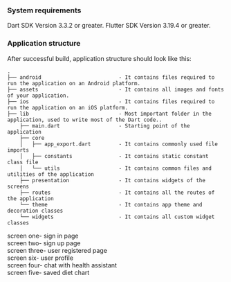  
### System requirements

Dart SDK Version 3.3.2 or greater.
Flutter SDK Version 3.19.4 or greater.


### Application structure
After successful build, application structure should look like this:
                    
```
.
├── android                         - It contains files required to run the application on an Android platform.
├── assets                          - It contains all images and fonts of your application.
├── ios                             - It contains files required to run the application on an iOS platform.
├── lib                             - Most important folder in the application, used to write most of the Dart code..
    ├── main.dart                   - Starting point of the application
    ├── core
    │   ├── app_export.dart         - It contains commonly used file imports
    │   ├── constants               - It contains static constant class file
    │   └── utils                   - It contains common files and utilities of the application
    ├── presentation                - It contains widgets of the screens
    ├── routes                      - It contains all the routes of the application
    └── theme                       - It contains app theme and decoration classes
    └── widgets                     - It contains all custom widget classes
```


<p> screen one- sign in page <br>
screen two- sign up page<br>
screen three- user registered page<br>
screen six- user profile<br>
screen four- chat with health assistant<br>
screen five- saved diet chart</p>
